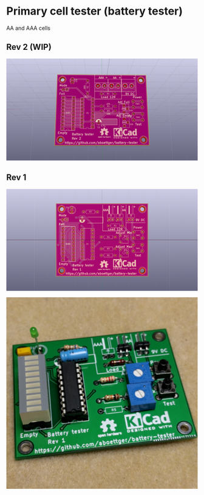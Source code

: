 # Primary cell tester (battery tester)

AA and AAA cells

## Rev 2 (WIP)

![Revision 1](./Batterietester_rev2.png)

## Rev 1

![Revision 1](./Batterietester.png)

![Revision 1](./preview.jpeg)
